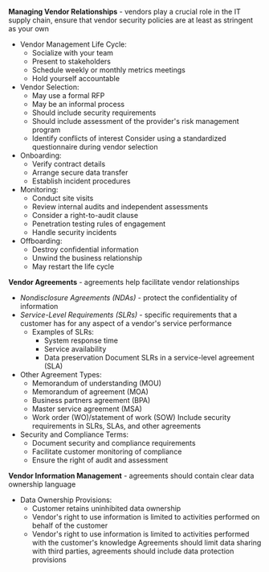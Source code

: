 **Managing Vendor Relationships** - vendors play a crucial role in the IT supply chain, ensure that vendor security policies are at least as stringent as your own
- Vendor Management Life Cycle:
	- Socialize with your team
	- Present to stakeholders
	- Schedule weekly or monthly metrics meetings
	- Hold yourself accountable
- Vendor Selection:
	- May use a formal RFP
	- May be an informal process
	- Should include security requirements
	- Should include assessment of the provider's risk management program
	- Identify conflicts of interest
Consider using a standardized questionnaire during vendor selection
- Onboarding:
	- Verify contract details
	- Arrange secure data transfer
	- Establish incident procedures
- Monitoring:
	- Conduct site visits
	- Review internal audits and independent assessments
	- Consider a right-to-audit clause
	- Penetration testing rules of engagement
	- Handle security incidents
- Offboarding:
	- Destroy confidential information
	- Unwind the business relationship
	- May restart the life cycle

**Vendor Agreements** - agreements help facilitate vendor relationships
- *Nondisclosure Agreements (NDAs)* - protect the confidentiality of information
- *Service-Level Requirements (SLRs)* - specific requirements that a customer has for any aspect of a vendor's service performance
	- Examples of SLRs:
		- System response time
		- Service availability
		- Data preservation
	Document SLRs in a service-level agreement (SLA)
- Other Agreement Types:
	- Memorandum of understanding (MOU)
	- Memorandum of agreement (MOA)
	- Business partners agreement (BPA)
	- Master service agreement (MSA)
	- Work order (WO)/statement of work (SOW)
Include security requirements in SLRs, SLAs, and other agreements
- Security and Compliance Terms:
	- Document security and compliance requirements
	- Facilitate customer monitoring of compliance
	- Ensure the right of audit and assessment

**Vendor Information Management** - agreements should contain clear data ownership language
- Data Ownership Provisions:
	- Customer retains uninhibited data ownership
	- Vendor's right to use information is limited to activities performed on behalf of the customer
	- Vendor's right to use information is limited to activities performed with the customer's knowledge
Agreements should limit data sharing with third parties, agreements should include data protection provisions